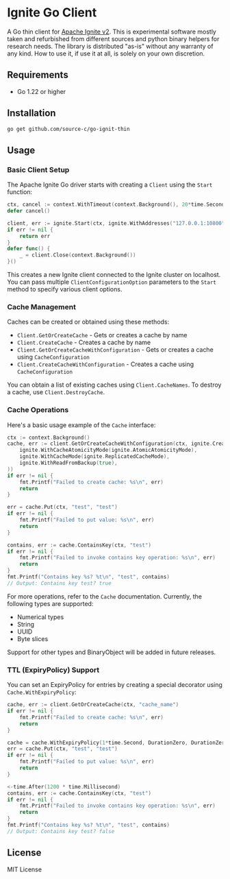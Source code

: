 # Ignite Go Client

A Go thin client for [Apache Ignite v2](https://ignite.apache.org/).
This is experimental software mostly taken and refurbished from different sources and python binary helpers for research needs.
The library is distributed "as-is" without any warranty of any kind. How to use it, if use it at all, is solely on your own discretion.

## Requirements

- Go 1.22 or higher

## Installation

```bash
go get github.com/source-c/go-ignit-thin
```

## Usage

### Basic Client Setup

The Apache Ignite Go driver starts with creating a `Client` using the `Start` function:

```go
ctx, cancel := context.WithTimeout(context.Background(), 20*time.Second)
defer cancel()

client, err := ignite.Start(ctx, ignite.WithAddresses("127.0.0.1:10800", "127.0.0.1:10801"))
if err != nil {
    return err
}
defer func() {
    _ = client.Close(context.Background())
}()
```

This creates a new Ignite client connected to the Ignite cluster on localhost. You can pass multiple `ClientConfigurationOption` parameters to the `Start` method to specify various client options.

### Cache Management

Caches can be created or obtained using these methods:

- `Client.GetOrCreateCache` - Gets or creates a cache by name
- `Client.CreateCache` - Creates a cache by name
- `Client.GetOrCreateCacheWithConfiguration` - Gets or creates a cache using `CacheConfiguration`
- `Client.CreateCacheWithConfiguration` - Creates a cache using `CacheConfiguration`

You can obtain a list of existing caches using `Client.CacheNames`. To destroy a cache, use `Client.DestroyCache`.

### Cache Operations

Here's a basic usage example of the `Cache` interface:

```go
ctx := context.Background()
cache, err := client.GetOrCreateCacheWithConfiguration(ctx, ignite.CreateCacheConfiguration("test",
    ignite.WithCacheAtomicityMode(ignite.AtomicAtomicityMode),
    ignite.WithCacheMode(ignite.ReplicatedCacheMode),
    ignite.WithReadFromBackup(true),
))
if err != nil {
    fmt.Printf("Failed to create cache: %s\n", err)
    return
}

err = cache.Put(ctx, "test", "test")
if err != nil {
    fmt.Printf("Failed to put value: %s\n", err)
    return
}

contains, err := cache.ContainsKey(ctx, "test")
if err != nil {
    fmt.Printf("Failed to invoke contains key operation: %s\n", err)
    return
}
fmt.Printf("Contains key %s? %t\n", "test", contains)
// Output: Contains key test? true
```

For more operations, refer to the `Cache` documentation. Currently, the following types are supported:
- Numerical types
- String
- UUID
- Byte slices

Support for other types and BinaryObject will be added in future releases.

### TTL (ExpiryPolicy) Support

You can set an ExpiryPolicy for entries by creating a special decorator using `Cache.WithExpiryPolicy`:

```go
cache, err := client.GetOrCreateCache(ctx, "cache_name")
if err != nil {
    fmt.Printf("Failed to create cache: %s\n", err)
    return
}

cache = cache.WithExpiryPolicy(1*time.Second, DurationZero, DurationZero)
err = cache.Put(ctx, "test", "test")
if err != nil {
    fmt.Printf("Failed to put value: %s\n", err)
    return
}

<-time.After(1200 * time.Millisecond)
contains, err := cache.ContainsKey(ctx, "test")
if err != nil {
    fmt.Printf("Failed to invoke contains key operation: %s\n", err)
    return
}
fmt.Printf("Contains key %s? %t\n", "test", contains)
// Output: Contains key test? false
```

## License

MIT License
